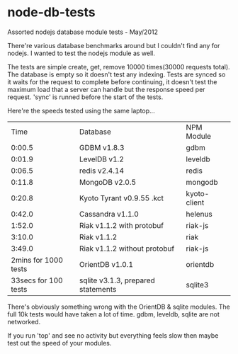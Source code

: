 node-db-tests
=============

Assorted nodejs database module tests - May/2012


There're various database benchmarks around but I couldn't find any for nodejs.  I wanted to test the nodejs module as well.

The tests are simple create, get, remove 10000 times(30000 requests total). The database is empty so it doesn't test any indexing.  Tests are synced so it waits for the request to complete before continuing, it doesn't test the maximum load that a server can handle but the response speed per request. 'sync' is runned before the start of the tests.

Here're the speeds tested using the same laptop...

<table>
<tr><td>Time</td><td>Database</td><td>NPM Module</td></tr>
<tr><td>0:00.5</td><td>GDBM v1.8.3</td><td>gdbm</td></tr>
<tr><td>0:01.9</td><td>LevelDB v1.2</td><td>leveldb</td></tr>
<tr><td>0:06.5</td><td>redis v2.4.14</td><td>redis</td></tr>
<tr><td>0:11.8</td><td>MongoDB v2.0.5</td><td>mongodb</td></tr>
<tr><td>0:20.8</td><td>Kyoto Tyrant v0.9.55 .kct</td><td>kyoto-client</td></tr>
<tr><td>0:42.0</td><td>Cassandra v1.1.0</td><td>helenus</td></tr>
<tr><td>1:52.0</td><td>Riak v1.1.2 with protobuf</td><td>riak-js</td></tr>
<tr><td>3:10.0</td><td>Riak v1.1.2</td><td>riak</td></tr>
<tr><td>3:49.0</td><td>Riak v1.1.2 without protobuf</td><td>riak-js</td></tr>
<tr><td>2mins for 1000 tests</td><td>OrientDB v1.0.1</td><td>orientdb</td></tr>
<tr><td>33secs for 100 tests</td><td>sqlite v3.1.3, prepared statements</td><td>sqlite3</td></tr>
</table>

There's obviously something wrong with the OrientDB & sqlite modules.  The full 10k tests would have taken a lot of time.
gdbm, leveldb, sqlite are not networked.

If you run 'top' and see no activity but everything feels slow then maybe test out the speed of your modules.

